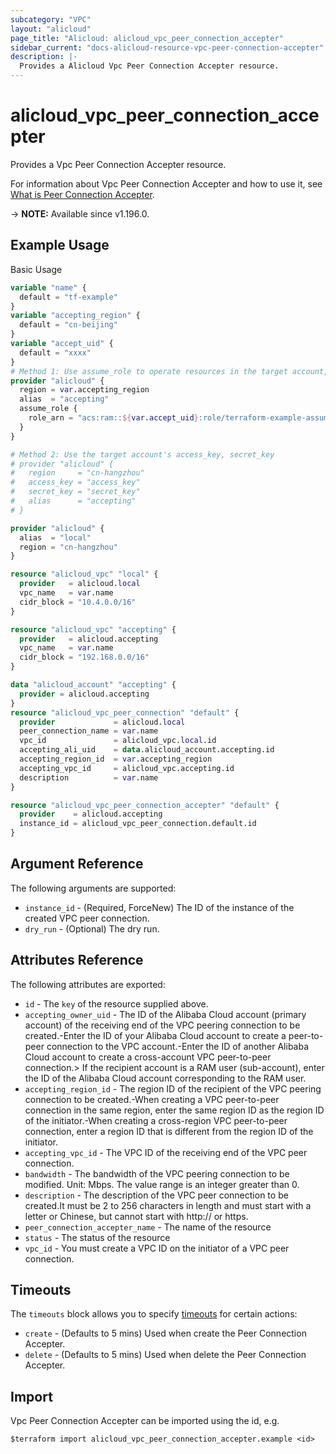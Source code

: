 ```yaml
---
subcategory: "VPC"
layout: "alicloud"
page_title: "Alicloud: alicloud_vpc_peer_connection_accepter"
sidebar_current: "docs-alicloud-resource-vpc-peer-connection-accepter"
description: |-
  Provides a Alicloud Vpc Peer Connection Accepter resource.
---
```


# alicloud_vpc_peer_connection_accepter

Provides a Vpc Peer Connection Accepter resource.

For information about Vpc Peer Connection Accepter and how to use it, see [What is Peer Connection Accepter](https://www.alibabacloud.com/help/en/virtual-private-cloud/latest/AcceptVpcPeerConnection).

-> **NOTE:** Available since v1.196.0.

## Example Usage

Basic Usage

```terraform
variable "name" {
  default = "tf-example"
}
variable "accepting_region" {
  default = "cn-beijing"
}
variable "accept_uid" {
  default = "xxxx"
}
# Method 1: Use assume_role to operate resources in the target account, detail see https://registry.terraform.io/providers/aliyun/alicloud/latest/docs#assume-role
provider "alicloud" {
  region = var.accepting_region
  alias  = "accepting"
  assume_role {
    role_arn = "acs:ram::${var.accept_uid}:role/terraform-example-assume-role"
  }
}

# Method 2: Use the target account's access_key, secret_key
# provider "alicloud" {
#   region     = "cn-hangzhou"
#   access_key = "access_key"
#   secret_key = "secret_key"
#   alias      = "accepting"
# }

provider "alicloud" {
  alias  = "local"
  region = "cn-hangzhou"
}

resource "alicloud_vpc" "local" {
  provider   = alicloud.local
  vpc_name   = var.name
  cidr_block = "10.4.0.0/16"
}

resource "alicloud_vpc" "accepting" {
  provider   = alicloud.accepting
  vpc_name   = var.name
  cidr_block = "192.168.0.0/16"
}

data "alicloud_account" "accepting" {
  provider = alicloud.accepting
}
resource "alicloud_vpc_peer_connection" "default" {
  provider             = alicloud.local
  peer_connection_name = var.name
  vpc_id               = alicloud_vpc.local.id
  accepting_ali_uid    = data.alicloud_account.accepting.id
  accepting_region_id  = var.accepting_region
  accepting_vpc_id     = alicloud_vpc.accepting.id
  description          = var.name
}

resource "alicloud_vpc_peer_connection_accepter" "default" {
  provider    = alicloud.accepting
  instance_id = alicloud_vpc_peer_connection.default.id
}
```

## Argument Reference

The following arguments are supported:
* `instance_id` - (Required, ForceNew) The ID of the instance of the created VPC peer connection.
* `dry_run` - (Optional) The dry run.

## Attributes Reference

The following attributes are exported:
* `id` - The `key` of the resource supplied above.
* `accepting_owner_uid` - The ID of the Alibaba Cloud account (primary account) of the receiving end of the VPC peering connection to be created.-Enter the ID of your Alibaba Cloud account to create a peer-to-peer connection to the VPC account.-Enter the ID of another Alibaba Cloud account to create a cross-account VPC peer-to-peer connection.> If the recipient account is a RAM user (sub-account), enter the ID of the Alibaba Cloud account corresponding to the RAM user.
* `accepting_region_id` - The region ID of the recipient of the VPC peering connection to be created.-When creating a VPC peer-to-peer connection in the same region, enter the same region ID as the region ID of the initiator.-When creating a cross-region VPC peer-to-peer connection, enter a region ID that is different from the region ID of the initiator.
* `accepting_vpc_id` - The VPC ID of the receiving end of the VPC peer connection.
* `bandwidth` - The bandwidth of the VPC peering connection to be modified. Unit: Mbps. The value range is an integer greater than 0.
* `description` - The description of the VPC peer connection to be created.It must be 2 to 256 characters in length and must start with a letter or Chinese, but cannot start with http:// or https.
* `peer_connection_accepter_name` - The name of the resource
* `status` - The status of the resource
* `vpc_id` - You must create a VPC ID on the initiator of a VPC peer connection.

## Timeouts

The `timeouts` block allows you to specify [timeouts](https://www.terraform.io/docs/configuration-0-11/resources.html#timeouts) for certain actions:
* `create` - (Defaults to 5 mins) Used when create the Peer Connection Accepter.
* `delete` - (Defaults to 5 mins) Used when delete the Peer Connection Accepter.

## Import

Vpc Peer Connection Accepter can be imported using the id, e.g.

```shell
$terraform import alicloud_vpc_peer_connection_accepter.example <id>
```